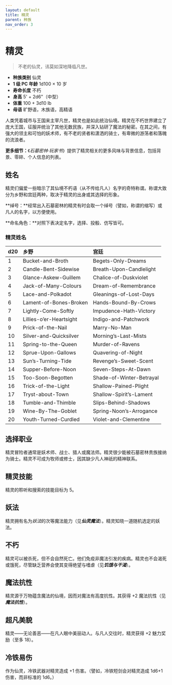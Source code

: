```yaml
---
layout: default
title: 精灵
parent: 种族
nav_order: 3
---
```


# 精灵

> 不老的仙灵，讳莫如深地降临凡世。

- **种族类别**	仙灵
- **1 级 PC 年龄**	1d100 × 10 岁
- **寿命长度**	不朽
- **身高**	5' + 2d6"（中型）
- **体重**	100 + 3d10 lb
- **母语**	旷野语，木族语，高精语

人类凭着城市与王国来主宰凡世，精灵也是如此统治仙境。精灵在不朽世界建立了庞大王国，征服并统治了其他无数民族，并深入钻研了魔法的秘密。在其之间，有强大的领主和可怕的妖术师，有不老的贤者和潇洒的骑士，有卑微的游荡者和落魄的流浪者。

**更多细节：**《*石墓密林·玩家书*》提供了精灵相关的更多风味与背景信息，包括背景、零碎、个人信息的列表。

## 姓名

精灵们偏爱一些暗示了其仙境不朽语（从不传给凡人）名字的奇特称谓。称谓大致分为乡野和宫廷两种，取决于精灵的出身或其选择的形象。

**绰号：**经常出入石墓密林的精灵有时会取一个绰号（譬如，称谓的缩写）或凡人的名字，以方便使用。

**命名角色：**对照下表决定名字，选择、投骰、仿写皆可。

### 精灵姓名

| d20 | 乡野 | 宫廷 |
| :--- | :---------------------- | :----------------------- |
| 1 | Bucket-and-Broth | Begets-Only-Dreams |
| 2 | Candle-Bent-Sidewise | Breath-Upon-Candlelight |
| 3 | Glance-Askew-Guillem | Chalice-of-Duskviolet |
| 4 | Jack-of-Many-Colours | Dream-of-Remembrance |
| 5 | Lace-and-Polkadot | Gleanings-of-Lost-Days |
| 6 | Lament-of-Bones-Broken | Hands-Bound-By-Crows |
| 7 | Lightly-Come-Softly | Impudence-Hath-Victory |
| 8 | Lillies-o’er-Heartsight | Indigo-and-Patchwork |
| 9 | Prick-of-the-Nail | Marry-No-Man |
| 10 | Silver-and-Quicksilver | Morning’s-Last-Mists |
| 11 | Spring-to-the-Queen | Murder-of-Ravens |
| 12 | Sprue-Upon-Gallows | Quavering-of-Night |
| 13 | Sun’s-Turning-Tide | Revenge’s-Sweet-Scent |
| 14 | Supper-Before-Noon | Seven-Steps-At-Dawn |
| 15 | Too-Soon-Begotten | Shade-of-Winter-Betrayal |
| 16 | Trick-of-the-Light | Shallow-Pained-Plight |
| 17 | Tryst-about-Town | Shallow-Spirit’s-Lament |
| 18 | Tumble-and-Thimble | Slips-Behind-Shadows |
| 19 | Wine-By-The-Goblet | Spring-Noon’s-Arrogance |
| 20 | Youth-Turned-Curdled | Violet-and-Clementine |

## 选择职业

精灵冒险者通常是妖术师、战士、猎人或魔法师。精灵很少能被石墓密林贵族接纳为骑士。精灵不可成为牧师或修士，因其缺少凡人神祇的精神联系。

## 精灵技能

精灵的聆听和搜索的技能目标为 5。

## 妖法

精灵拥有名为*妖法*的次等魔法能力（见***仙灵魔法***）。精灵知晓一道随机选定的妖法。

## 不朽

精灵可以被杀死，但不会自然死亡。他们免疫非魔法引发的疾病。精灵也不会渴死或饿死，尽管缺乏营养会使其变得绝望与嗜虐（见***饥饿与干渴***）。

## 魔法抗性

精灵源于万物蕴含魔法的仙境，因而对魔法有高度抗性。其获得 +2 魔法抗性（见***魔法抗性***）。

## 超凡美貌

精灵——无论善恶——在凡人眼中美丽动人。与凡人交往时，精灵获得 +2 魅力奖励（至多 18）。

## 冷铁易伤

作为仙灵，冷铁武器对精灵造成 +1 伤害。（譬如，冷铁短剑会对精灵造成 1d6+1 伤害，而非标准的 1d6。）
